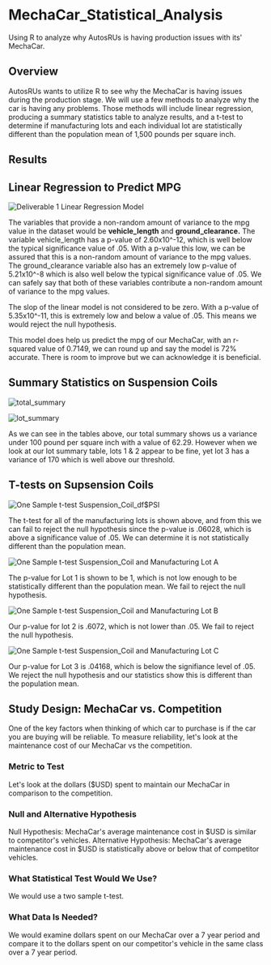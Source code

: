 # MechaCar_Statistical_Analysis

Using R to analyze why AutosRUs is having production issues with its' MechaCar. 

## Overview

AutosRUs wants to utilize R to see why the MechaCar is having issues during the production stage. We will use a few methods to analyze why the car is having any problems. Those methods will include linear regression, producing a summary statistics table to analyze results, and a t-test to determine if manufacturing lots and each individual lot are statistically different than the population mean of 1,500 pounds per square inch.

## Results

## Linear Regression to Predict MPG 

![Deliverable 1 Linear Regression Model](https://user-images.githubusercontent.com/95515322/163737019-c01ed8ce-0042-4656-9ced-9b10740cb6c9.png)

The variables that provide a non-random amount of variance to the mpg value in the dataset would be **vehicle_length** and **ground_clearance.** The variable vehicle_length has a p-value of 2.60x10^-12, which is well below the typical significance value of .05. With a p-value this low, we can be assured that this is a non-random amount of variance to the mpg values. The ground_clearance variable also has an extremely low p-value of 5.21x10^-8 which is also well below the typical significance value of .05. We can safely say that both of these variables contribute a non-random amount of variance to the mpg values. 

The slop of the linear model is not considered to be zero. With a p-value of 5.35x10^-11, this is extremely low and below a value of .05. This means we would reject the null hypothesis.

This model does help us predict the mpg of our MechaCar, with an r-squared value of 0.7149, we can round up and say the model is 72% accurate. There is room to improve but we can acknowledge it is beneficial.

## Summary Statistics on Suspension Coils

![total_summary](https://user-images.githubusercontent.com/95515322/163737481-bd2ec4c5-c1c2-4b42-b7fa-9d56f4beb834.png)

![lot_summary](https://user-images.githubusercontent.com/95515322/163737531-5760cec0-86de-4462-b405-774a330a9a39.png)

As we can see in the tables above, our total summary shows us a variance under 100 pound per square inch with a value of 62.29. However when we look at our lot summary table, lots 1 & 2 appear to be fine, yet lot 3 has a variance of 170 which is well above our threshold. 

## T-tests on Supsension Coils

![One Sample t-test Suspension_Coil_df$PSI](https://user-images.githubusercontent.com/95515322/163741760-2c8399de-bbd7-4870-a719-96e26f752c70.png)

The t-test for all of the manufacturing lots is shown above, and from this we can fail to reject the null hypothesis since the p-value is .06028, which is above a significance value of .05. We can determine it is not statistically different than the population mean. 

![One Sample t-test Suspension_Coil and Manufacturing Lot A](https://user-images.githubusercontent.com/95515322/163741872-47901d21-db41-4e75-aa18-fd9af9fad3e9.png)

The p-value for Lot 1 is shown to be 1, which is not low enough to be statistically different than the population mean. We fail to reject the null hypothesis. 

![One Sample t-test Suspension_Coil and Manufacturing Lot B](https://user-images.githubusercontent.com/95515322/163742041-8ff01261-da1f-4da6-af1b-e6510c373eb1.png)

Our p-value for lot 2 is .6072, which is not lower than .05. We fail to reject the null hypothesis. 

![One Sample t-test Suspension_Coil and Manufacturing Lot C](https://user-images.githubusercontent.com/95515322/163742101-b23f92e0-af69-47ad-a737-3e046deb1d8d.png)

Our p-value for Lot 3 is .04168, which is below the signifiance level of .05. We reject the null hypothesis and our statistics show this is different than the population mean. 

## Study Design: MechaCar vs. Competition

One of the key factors when thinking of which car to purchase is if the car you are buying will be reliable. To measure reliability, let's look at the maintenance cost of our MechaCar vs the competition. 

### Metric to Test

Let's look at the dollars ($USD) spent to maintain our MechaCar in comparison to the competition.

### Null and Alternative Hypothesis

Null Hypothesis: MechaCar's average maintenance cost in $USD is similar to competitor's vehicles. 
Alternative Hypothesis: MechaCar's average maintenance cost in $USD is statistically above or below that of competitor vehicles.

### What Statistical Test Would We Use?

We would use a two sample t-test.

### What Data Is Needed?

We would examine dollars spent on our MechaCar over a 7 year period and compare it to the dollars spent on our competitor's vehicle in the same class over a 7 year period.
